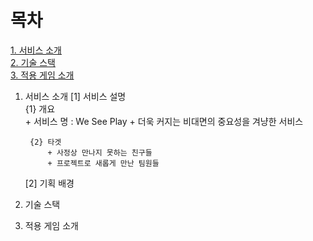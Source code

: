 # 목차
[1. 서비스 소개](#1-서비스-소개)  
[2. 기술 스택](#2-기술-스택)  
[3. 적용 게임 소개](#3-적용-게임-소개)  

1. 서비스 소개
    [1] 서비스 설명  
        {1} 개요  
            + 서비스 명 : We See Play
            + 더욱 커지는 비대면의 중요성을 겨냥한 서비스

        {2} 타겟
            + 사정상 만나지 못하는 친구들  
            + 프로젝트로 새롭게 만난 팀원들  
              
    [2] 기획 배경   



2. 기술 스택  

3. 적용 게임 소개  

